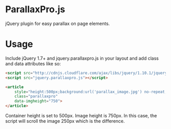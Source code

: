 ParallaxPro.js
==================

jQuery plugin for easy parallax on page elements.

Usage
==================
Include jQuery 1.7+ and jquery.parallaxpro.js in your layout and add class and data attributes like so:

```html
<script src="http://cdnjs.cloudflare.com/ajax/libs/jquery/1.10.1/jquery.min.js"></script>
<script src="jquery.parallaxpro.js"></script>

<article
	style="height:500px;background:url('parallax_image.jpg') no-repeat;"
	class="parallaxpro"
	data-imgheight="750">
</article>
```

Container height is set to 500px. Image height is 750px.
In this case, the script will scroll the image 250px which is the difference.
